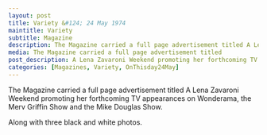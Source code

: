 ```yaml
---
layout: post
title: Variety &#124; 24 May 1974
maintitle: Variety
subtitle: Magazine
description: The Magazine carried a full page advertisement titled A Lena Zavaroni Weekend promoting her forthcoming TV appearances on Wonderama, the Merv Griffin Show and the Mike Douglas Show. Along with three black and white photos of Lena during her US tour.
media: The Magazine carried a full page advertisement titled
post_description: A Lena Zavaroni Weekend promoting her forthcoming TV appearances on Wonderama, the Merv Griffin Show and the Mike Douglas Show. 
categories: [Magazines, Variety, OnThisday24May]
---
```


The Magazine carried a full page advertisement titled A Lena Zavaroni Weekend promoting her forthcoming TV appearances on Wonderama, the Merv Griffin Show and the Mike Douglas Show.

Along with three black and white photos.

